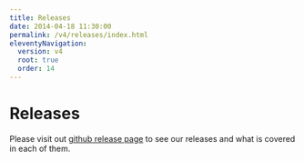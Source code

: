 ```yaml
---
title: Releases
date: 2014-04-18 11:30:00 
permalink: /v4/releases/index.html
eleventyNavigation:
  version: v4
  root: true
  order: 14
---
```


# Releases

Please visit out [github release page](https://github.com/cloudyrock/mongock/releases) to see our releases and what is covered in each of them.

